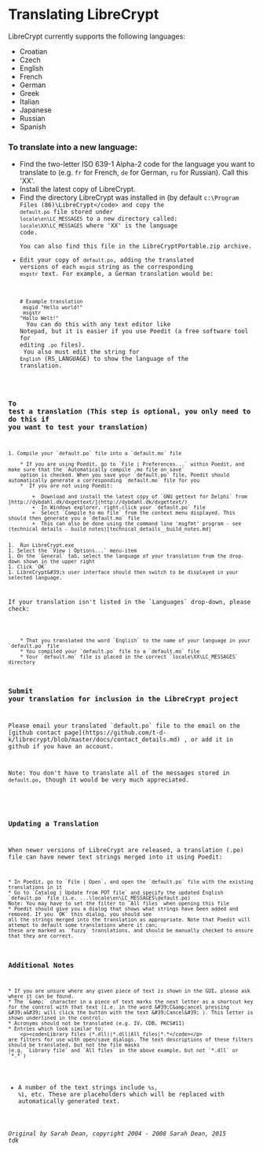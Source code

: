 # Translating LibreCrypt

LibreCrypt currently supports the following languages:
- Croatian
- Czech
- English
- French
- German
- Greek
- Italian
- Japanese
- Russian
- Spanish

### To translate into a new language:

- Find the two-letter ISO 639-1 Alpha-2 code for the language you want to translate to (e.g. `fr` for French, `de` for German, `ru` for Russian). 
	Call this &#39;XX&#39;.
- Install the latest copy of LibreCrypt.
- Find the directory LibreCrypt was installed in (by default <code>c:\Program Files (86)\LibreCrypt\</code> and copy the `default.po` file stored under 
	<code>locale\en\LC_MESSAGES</code> to a new directory called: <code>locale\XX\LC_MESSAGES</code> where &#39;XX&#39; is the language code.  
	You can also find this file in the LibreCryptPortable.zip archive.
- Edit your copy of `default.po`, adding the translated versions of each `msgid` string as the corresponding `msgstr` text. 
	For example, a German translation would be:
	<br/>	     
	<code>#  Example translation<br />
			  msgid "Hello world!"<br />
				msgstr "Hallo Welt!"<br /> 
	</code>
			 You can do this with any text editor like Notepad, but it is easier if you use Poedit (a free software tool for editing `.po` files).<br />
			 You also must edit the string for `English` (RS_LANGUAGE) to show the language of the translation.<br />

### To test a translation (This step is optional, you only need to do this if you want to test your translation)

	1. Compile your `default.po` file into a `default.mo` file

		* If you are using Poedit, go to `File | Preferences...` within Poedit, and make sure that the `Automatically compile .mo file on save` 
		option is checked. When you save your `default.po` file, Poedit should automatically generate a corresponding `default.mo` file for you
		*  If you are not using Poedit:

			+  Download and install the latest copy of `GNU gettext for Delphi` from [http://dybdahl.dk/dxgettext/](http://dybdahl.dk/dxgettext/)
			+  In Windows explorer, right-click your `default.po` file
			+  Select `Compile to mo file` from the context menu displayed. This should then generate you a `default.mo` file
			+  This can also be done using the command line 'msgfmt' program - see (technical details - build notes)[technical_details__build_notes.md]
			

	1.  Run LibreCrypt.exe
	1. Select the `View | Options...` menu-item
	1. On the `General` tab, select the language of your translation from the drop-down shown in the upper right
	1. Click `OK`	
	1. LibreCrypt&#39;s user interface should then switch to be displayed in your selected language.	

<p>If your translation isn&#39;t listed in the `Languages` drop-down, please check:</p>

		* That you translated the word `English` to the name of your language in your `default.po` file
		* You compiled your `default.po` file to a `default.mo` file
		* Your `default.mo` file is placed in the correct `locale\XX\LC_MESSAGES` directory

### Submit your translation for inclusion in the LibreCrypt project
<p>Please email your translated `default.po` file to the email on the [github contact page](https://github.com/t-d-k/librecrypt/blob/master/docs/contact_details.md) , or add it in github if you have an account.<br />

Note: You don&#39;t have to translate all of the messages stored in `default.po`, though it would be very much appreciated.<br />
<br />
### Updating a Translation
When newer versions of LibreCrypt are released, a translation (.po) file can have newer text strings merged into it using Poedit:

	* In Poedit, go to `File | Open`, and open the `default.po` file with the existing translations in it
	* Go to `Catalog | Update from POT file` and specify the updated English `default.po` file (i.e. ...\locale\en\LC_MESSAGES\default.po) 
	Note: You may have to set the filter to `All files` when opening this file
	* Poedit should give you a dialog that shows what strings have been added and removed. If you `OK` this dialog, you should see 
	all the strings merged into the translation as appropriate. Note that Poedit will attempt to default some translations where it can; 
	these are marked as `fuzzy` translations, and should be manually checked to ensure that they are correct.
	
### Additional Notes

	* If you are unsure where any given piece of text is shown in the GUI, please ask where it can be found.
	* The `&amp;` character in a piece of text marks the next letter as a shortcut key for the control with that text (i.e. in the word &#39;C&amp;ancel pressing &#39;a&#39; will click the button with the text &#39;Cancel&#39; ). This letter is shown underlined in the control.
	* Acronyms should not be translated (e.g. IV, CDB, PKCS#11)                              
	* Entries which look similar to:
		<p><code>Library files (*.dll)|*.dll|All files|*.*</code></p>
    are filters for use with open/save dialogs. The text descriptions of these filters should be translated, but not the file masks
    (e.g. `Library file` and `All files` in the above example, but not `*.dll` or `*.*`)
  * A number of the text strings include `%s`, `%1`, etc. These are placeholders which will be replaced with automatically generated text.

_Original by Sarah Dean, copyright 2004 - 2008 Sarah Dean, 2015 tdk_
